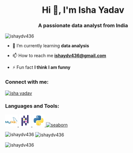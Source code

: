 <h1 align="center">Hi 👋, I'm Isha Yadav</h1>
<h3 align="center">A passionate data analyst from India</h3>



<p align="left"> <img src="https://komarev.com/ghpvc/?username=ishaydv436&label=Profile%20views&color=0e75b6&style=flat" alt="ishaydv436" /> </p>

- 🌱 I’m currently learning **data analysis**

- 📫 How to reach me **ishaydv436@gmail.com**

- ⚡ Fun fact **I think I am funny**

<h3 align="left">Connect with me:</h3>
<p align="left">
<a href="https://linkedin.com/in/isha yadav" target="blank"><img align="center" src="https://raw.githubusercontent.com/rahuldkjain/github-profile-readme-generator/master/src/images/icons/Social/linked-in-alt.svg" alt="isha yadav" height="30" width="40" /></a>
</p>

<h3 align="left">Languages and Tools:</h3>
<p align="left"> <a href="https://www.mysql.com/" target="_blank" rel="noreferrer"> <img src="https://raw.githubusercontent.com/devicons/devicon/master/icons/mysql/mysql-original-wordmark.svg" alt="mysql" width="40" height="40"/> </a> <a href="https://pandas.pydata.org/" target="_blank" rel="noreferrer"> <img src="https://raw.githubusercontent.com/devicons/devicon/2ae2a900d2f041da66e950e4d48052658d850630/icons/pandas/pandas-original.svg" alt="pandas" width="40" height="40"/> </a> <a href="https://www.python.org" target="_blank" rel="noreferrer"> <img src="https://raw.githubusercontent.com/devicons/devicon/master/icons/python/python-original.svg" alt="python" width="40" height="40"/> </a> <a href="https://seaborn.pydata.org/" target="_blank" rel="noreferrer"> <img src="https://seaborn.pydata.org/_images/logo-mark-lightbg.svg" alt="seaborn" width="40" height="40"/> </a> </p>

<p><img align="left" src="https://github-readme-stats.vercel.app/api/top-langs?username=ishaydv436&show_icons=true&locale=en&layout=compact" alt="ishaydv436" /></p>

<p>&nbsp;<img align="center" src="https://github-readme-stats.vercel.app/api?username=ishaydv436&show_icons=true&locale=en" alt="ishaydv436" /></p>

<p><img align="center" src="https://github-readme-streak-stats.herokuapp.com/?user=ishaydv436&" alt="ishaydv436" /></p>
